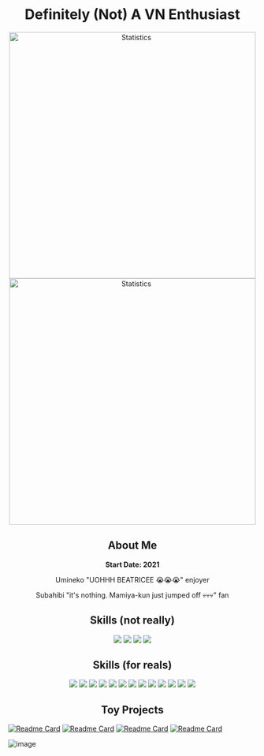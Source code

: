 <h1 align=center> Definitely (Not) A VN Enthusiast </h1>

<p align=center>
<a href="https://github.com/angelocarasig">
  <img align="center" src="https://github-readme-stats.vercel.app/api?username=angelocarasig&show_icons=true&include_all_commits=true&show_icons=true&theme=dracula&hide_border=true" alt="Statistics" width=500px/>
  <br/>
  <img align="center" src="https://github-readme-stats.vercel.app/api/top-langs/?username=angelocarasig&layout=compact&hide=jupyter%20notebook,javascript&show_icons=true&theme=dracula&hide_border=true" alt="Statistics" width=500px />
</a>
</p>


<h2 align=center> About Me </h2>
<b><p align=center> Start Date: 2021</p></b>
<p align=center>Umineko "UOHHH BEATRICEE 😭😭😭" enjoyer</p>
<p align=center>Subahibi "it's nothing. Mamiya-kun just jumped off 💀💀💀" fan</p>


<h2 align=center> Skills (not really) </h2>
<p align=center>
<img src="https://img.shields.io/badge/HTML5-E34F26?style=for-the-badge&logo=html5&logoColor=white">
<img src="https://img.shields.io/badge/CSS3-1572B6?style=for-the-badge&logo=css3&logoColor=white">
<img src="https://img.shields.io/badge/JavaScript-F7DF1E?style=for-the-badge&logo=javascript&logoColor=black">
<img src="https://img.shields.io/badge/MySQL-00000F?style=for-the-badge&logo=mysql&logoColor=white">
</p>


<h2 align=center> Skills (for reals) </h2>
<p align=center>
<img src="https://img.shields.io/badge/C%23-239120?style=for-the-badge&logo=c-sharp&logoColor=white">
<img src="https://img.shields.io/badge/.NET-5C2D91?style=for-the-badge&logo=.net&logoColor=white">
<img src="https://img.shields.io/badge/Python-3776AB?style=for-the-badge&logo=python&logoColor=white">
<img src="https://img.shields.io/badge/Flask-000000?style=for-the-badge&logo=flask&logoColor=white">
<img src="https://img.shields.io/badge/Node.js-43853D?style=for-the-badge&logo=node.js&logoColor=white">
<img src="https://img.shields.io/badge/Express.js-404D59?style=for-the-badge">
<img src="https://img.shields.io/badge/TypeScript-007ACC?style=for-the-badge&logo=typescript&logoColor=white">
<img src="https://img.shields.io/badge/React-20232A?style=for-the-badge&logo=react&logoColor=61DAFB">
<img src="https://img.shields.io/badge/Angular-DD0031?style=for-the-badge&logo=angular&logoColor=white">
<img src="https://img.shields.io/badge/C%2B%2B-00599C?style=for-the-badge&logo=c%2B%2B&logoColor=white">
<img src="https://img.shields.io/badge/Java-ED8B00?style=for-the-badge&logo=openjdk&logoColor=white">
<img src="https://img.shields.io/badge/Spring-6DB33F?style=for-the-badge&logo=spring&logoColor=white">
<img src="https://img.shields.io/badge/Flutter-02569B?style=for-the-badge&logo=flutter&logoColor=white">
</p>

<h2 align=center> Toy Projects </h2>

[![Readme Card](https://github-readme-stats.vercel.app/api/pin/?username=angelocarasig&repo=Terminus)](https://github.com/anuraghazra/github-readme-stats)
[![Readme Card](https://github-readme-stats.vercel.app/api/pin/?username=angelocarasig&repo=gbf-bookmarklets)](https://github.com/anuraghazra/github-readme-stats)
[![Readme Card](https://github-readme-stats.vercel.app/api/pin/?username=angelocarasig&repo=FAVORITE-Unpacker)](https://github.com/anuraghazra/github-readme-stats)
[![Readme Card](https://github-readme-stats.vercel.app/api/pin/?username=angelocarasig&repo=python-scripts)](https://github.com/anuraghazra/github-readme-stats)



![image](https://github.com/angelocarasig/angelocarasig/assets/82582439/4906c7b9-7e37-46e1-abca-0d8ec12e8c69)
